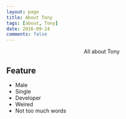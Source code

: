 ```yaml
---
layout: page
title: About Tony
tags: [about, Tony]
date: 2016-09-24
comments: false
---
```

    
<center>All about Tony</center>

## Feature
* Male
* Single
* Developer
* Weired
* Not too much words